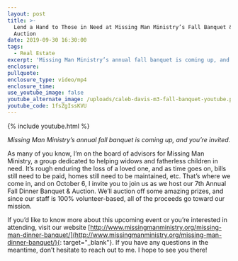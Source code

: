 ```yaml
---
layout: post
title: >-
  Lend a Hand to Those in Need at Missing Man Ministry’s Fall Banquet & Charity
  Auction
date: 2019-09-30 16:30:00
tags:
  - Real Estate
excerpt: 'Missing Man Ministry’s annual fall banquet is coming up, and you’re invited.'
enclosure:
pullquote:
enclosure_type: video/mp4
enclosure_time:
use_youtube_image: false
youtube_alternate_image: /uploads/caleb-davis-m3-fall-banquet-youtube.png
youtube_code: 1fsZgIssKVU
---
```


{% include youtube.html %}

*Missing Man Ministry’s annual fall banquet is coming up, and you’re invited.*

As many of you know, I’m on the board of advisors for Missing Man Ministry, a group dedicated to helping widows and fatherless children in need. It’s rough enduring the loss of a loved one, and as time goes on, bills still need to be paid, homes still need to be maintained, etc. That’s where we come in, and on October 6, I invite you to join us as we host our 7th Annual Fall Dinner Banquet & Auction. We’ll auction off some amazing prizes, and since our staff is 100% volunteer-based, all of the proceeds go toward our mission.

If you’d like to know more about this upcoming event or you’re interested in attending, visit our website [http://www.missingmanministry.org/missing-man-dinner-banquet/](http://www.missingmanministry.org/missing-man-dinner-banquet/){: target="_blank"}. If you have any questions in the meantime, don’t hesitate to reach out to me. I hope to see you there\!